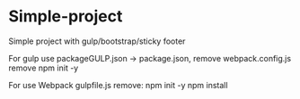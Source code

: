 # Simple-project
Simple project with gulp/bootstrap/sticky footer


For gulp use packageGULP.json -> package.json, remove webpack.config.js remove
npm init -y


For use Webpack gulpfile.js remove:
npm init -y
npm install

